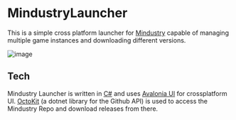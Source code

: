 # MindustryLauncher

This is a simple cross platform launcher for [Mindustry](https://github.com/Anuken/Mindustry) capable of managing multiple game instances and downloading different versions. 

![image](https://github.com/zenonet/MindustryLauncher/assets/78077158/b7565dc4-b3ae-40d2-bfcf-403efcf7015a)

## Tech

Mindustry Launcher is written in [C#](https://dotnet.microsoft.com/en-us/languages/csharp) and uses [Avalonia UI](https://github.com/AvaloniaUI/Avalonia) for crossplatform UI. [OctoKit](https://github.com/octokit/octokit.net) (a dotnet library for the Github API) is used to access the Mindustry Repo and download releases from there.
